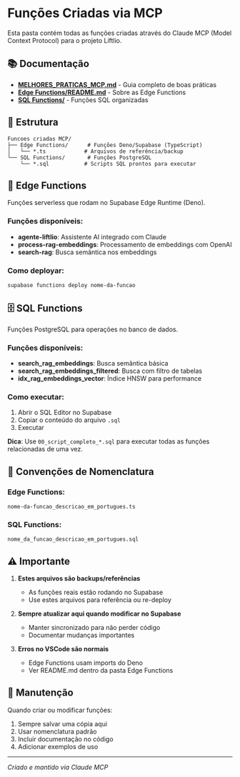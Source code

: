 # Funções Criadas via MCP

Esta pasta contém todas as funções criadas através do Claude MCP (Model Context Protocol) para o projeto Liftlio.

## 📚 Documentação

- **[MELHORES_PRATICAS_MCP.md](./MELHORES_PRATICAS_MCP.md)** - Guia completo de boas práticas
- **[Edge Functions/README.md](./Edge%20Functions/README.md)** - Sobre as Edge Functions
- **[SQL Functions/](./SQL%20Functions/)** - Funções SQL organizadas

## 📁 Estrutura

```
Funcoes criadas MCP/
├── Edge Functions/      # Funções Deno/Supabase (TypeScript)
│   └── *.ts            # Arquivos de referência/backup
└── SQL Functions/       # Funções PostgreSQL
    └── *.sql           # Scripts SQL prontos para executar
```

## 🚀 Edge Functions

Funções serverless que rodam no Supabase Edge Runtime (Deno).

### Funções disponíveis:
- **agente-liftlio**: Assistente AI integrado com Claude
- **process-rag-embeddings**: Processamento de embeddings com OpenAI
- **search-rag**: Busca semântica nos embeddings

### Como deployar:
```bash
supabase functions deploy nome-da-funcao
```

## 🗄️ SQL Functions

Funções PostgreSQL para operações no banco de dados.

### Funções disponíveis:
- **search_rag_embeddings**: Busca semântica básica
- **search_rag_embeddings_filtered**: Busca com filtro de tabelas
- **idx_rag_embeddings_vector**: Índice HNSW para performance

### Como executar:
1. Abrir o SQL Editor no Supabase
2. Copiar o conteúdo do arquivo `.sql`
3. Executar

**Dica**: Use `00_script_completo_*.sql` para executar todas as funções relacionadas de uma vez.

## 📝 Convenções de Nomenclatura

### Edge Functions:
```
nome-da-funcao_descricao_em_portugues.ts
```

### SQL Functions:
```
nome_da_funcao_descricao_em_portugues.sql
```

## ⚠️ Importante

1. **Estes arquivos são backups/referências**
   - As funções reais estão rodando no Supabase
   - Use estes arquivos para referência ou re-deploy

2. **Sempre atualizar aqui quando modificar no Supabase**
   - Manter sincronizado para não perder código
   - Documentar mudanças importantes

3. **Erros no VSCode são normais**
   - Edge Functions usam imports do Deno
   - Ver README.md dentro da pasta Edge Functions

## 🔧 Manutenção

Quando criar ou modificar funções:
1. Sempre salvar uma cópia aqui
2. Usar nomenclatura padrão
3. Incluir documentação no código
4. Adicionar exemplos de uso

---

*Criado e mantido via Claude MCP*